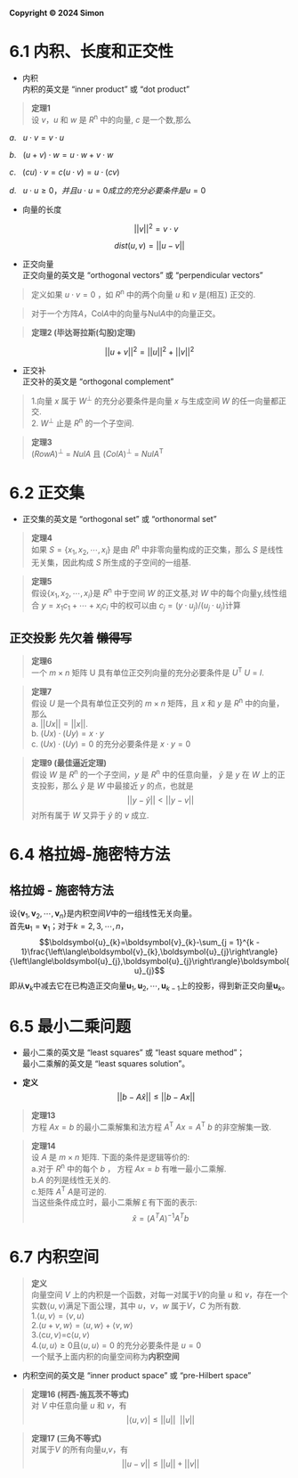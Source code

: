 **Copyright © 2024 Simon**
# 6.1 内积、长度和正交性

* 内积  
  内积的英文是 “inner product” 或 “dot product”
> **定理1**  
> 设 $v$，$u$ 和 $w$ 是 $R$<sup>n</sup> 中的向量, $c$ 是一个数,那么  


$a. \ \ \ u \cdot v = v \cdot u$

$b.\ \ \ (u +v) \cdot w = u \cdot w +v \cdot w$

$c. \ \ \ (cu) \cdot v=c(u \cdot v)=u \cdot (cv)$

$d. \ \ \ u \cdot u \geq 0，并且u \cdot u=0 成立的充分必要条件是u=0$


* 向量的长度  

  $$||v|| ^2 = v \cdot v$$

$$dist(u,v)=||u-v||$$
 
* 正交向量  
  正交向量的英文是 “orthogonal vectors” 或 “perpendicular vectors”
  
>定义如果 $u \cdot v  = 0$ ，如 $R$<sup>n</sup> 中的两个向量 $u$ 和 $v$ 是(相互) 正交的.  

>对于一个方阵$A$，Col$A$中的向量与Nul$A$中的向量正交。

>**定理2 (毕达哥拉斯(勾股)定理)**

$$||u+v||^2=||u||^2+||v||^2$$

* 正交补  
  正交补的英文是 “orthogonal complement”
 
>1.向量 $x$ 属于 $W$<sup>⊥</sup> 的充分必要条件是向量 $x$ 与生成空间 $W$ 的任一向量都正交.  
>2. $W$<sup>⊥</sup> 止是 $R$<sup>n</sup> 的一个子空间.

>**定理3**  
$( Row A )$<sup>⊥</sup> = $Nul A$ 且  $( ColA )$<sup>⊥</sup> = $Nul A$<sup>T</sup>

# 6.2 正交集
 * 正交集的英文是 “orthogonal set” 或 “orthonormal set”
>**定理4**  
如果 $S=\{x_1,x_2,\cdots,x_i\}$ 是由 $R$<sup>n</sup> 中非零向量构成的正交集，那么 $S$ 是线性无关集，因此构成 $S$ 所生成的子空间的一组基.

>**定理5**  
假设$\{x_1,x_2,\cdots,x_i\}$是 $R$<sup>n</sup> 中于空间 $W$ 的正文基,对 $W$ 中的每个向量y,线性组合 $y=x_1c_1+\cdots+x_ic_i$ 中的权可以由 $c_j=(y \cdot u_j)/(u_j \cdot u_j)$计算

## 正交投影  **先欠着**  ~~懒得写~~


>**定理6**  
一个 $m \times n$ 矩阵 U 具有单位正交列向量的充分必要条件是 $U$<sup>T</sup> $U$ = $I$.

>**定理7**  
假设 $U$ 是一个具有单位正交列的 $m \times n$ 矩阵，且 $x$ 和 $y$ 是 $R$<sup>n</sup> 中的向量，那么  
a. $||Ux|| = ||x|| .$  
b. $(Ux) \cdot (Uy) =x \cdot y$  
c. $(Ux) \cdot (Uy) = 0$ 的充分必要条件是 $x \cdot y = 0$

>**定理9 (最佳逼近定理)**  
假设 $W$ 是 $R$<sup>n</sup> 的一个子空间，$y$ 是 $R$<sup>n</sup> 中的任意向量， $\widehat{y}$ 是 $y$ 在 $W$ 上的正支投影，那么 $\widehat{y}$ 是 $W$ 中最接近 $y$ 的点，也就是  
$$||y-\widehat{y}||<||y-v||$$
>对所有属于 $W$ 又异于 $\widehat{y}$ 的 $v$ 成立.

# 6.4 格拉姆-施密特方法

## 格拉姆 - 施密特方法

设$\left\{\boldsymbol{v}_{1},\boldsymbol{v}_{2},\cdots,\boldsymbol{v}_{n}\right\}$是内积空间$V$中的一组线性无关向量。  
首先$\boldsymbol{u}_{1}=\boldsymbol{v}_{1}$；对于$k = 2,3,\cdots,n$，
$$\boldsymbol{u}_{k}=\boldsymbol{v}_{k}-\sum_{j = 1}^{k - 1}\frac{\left\langle\boldsymbol{v}_{k},\boldsymbol{u}_{j}\right\rangle}{\left\langle\boldsymbol{u}_{j},\boldsymbol{u}_{j}\right\rangle}\boldsymbol{u}_{j}$$
即从$\boldsymbol{v}_{k}$中减去它在已构造正交向量$\boldsymbol{u}_{1},\boldsymbol{u}_{2},\cdots,\boldsymbol{u}_{k - 1}$上的投影，得到新正交向量$\boldsymbol{u}_{k}$。


# 6.5 最小二乘问题
* 最小二乘的英文是 “least squares” 或 “least square method”；  
最小二乘解的英文是 “least squares solution”。

* **定义**
  $$||b-A\widehat{x}||\leq||b-Ax||$$

>**定理13**  
方程 $Ax=b$ 的最小二乘解集和法方程 $A$<sup>T</sup> $Ax = A$<sup>T</sup> $b$ 的非空解集一致.

>**定理14**  
设 $A$ 是 $m \times n$ 矩阵. 下面的条件是逻辑等价的:  
a.对于 $R$<sup>n</sup> 中的每个 $b$ ， 方程 $Ax =b$ 有唯一最小二乘解.  
b.$A$ 的列是线性无关的.  
c.矩阵 $A$<sup>T</sup> $A$是可逆的.  
当这些条件成立时，最小二乘解￡有下面的表示:
$$\widehat{x}=( A^T A)^{-1}A^Tb$$


# 6.7 内积空间

>**定义**  
向量空间 $V$ 上的内积是一个函数，对每一对属于$V$的向量 $u$ 和 $v$，存在一个实数$\langle u,v \rangle$满足下面公理，其中 $u$，$v$，$w$ 属于$V$，$C$ 为所有数.   
1.$\langle u,v\rangle= \langle v,u \rangle$  
2.$\langle u +v, w\rangle =\langle u, w\rangle +\langle v,w\rangle$  
3.$\langle$c$u,v\rangle=$c$\langle u, v\rangle$  
4.$\langle u,u\rangle \geq 0$且$\langle u,u\rangle =0$ 的充分必要条件是  $u=0$  
一个赋予上面内积的向量空间称为**内积空间**

* 内积空间的英文是 “inner product space” 或 “pre-Hilbert space”


>**定理16 (柯西-施瓦茨不等式)**  
对 $V$ 中任意向量 $u$ 和 $v$，有
$$|\langle u,v \rangle| \leq ||u||\ \  ||v||$$


>**定理17 (三角不等式)**  
对属于$V$ 的所有向量$u$,$v$，有
$$||u-v||\leq||u||+||v||$$















































